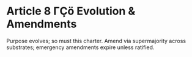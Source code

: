 # Article 8 ΓÇö Evolution & Amendments

Purpose evolves; so must this charter. Amend via supermajority across substrates; emergency amendments expire unless ratified.
